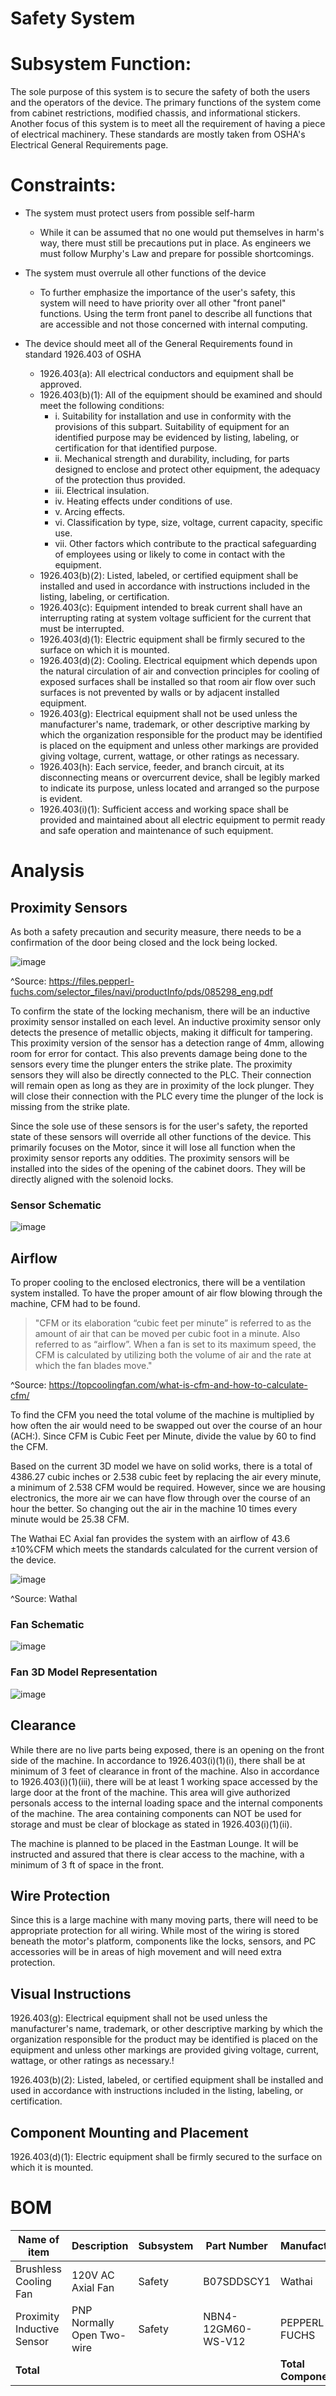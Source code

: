 # Safety System

# Subsystem Function:
The sole purpose of this system is to secure the safety of both the users and the operators of the device. The primary functions of the system come from cabinet restrictions, modified chassis, and informational stickers. Another focus of this system is to meet all the requirement of having a piece of electrical machinery. These standards are mostly taken from OSHA's Electrical General Requirements page.



# Constraints:

+ The system must protect users from possible self-harm
	- While it can be assumed that no one would put themselves in harm's way, there must still be precautions put in place. As engineers we must follow Murphy's Law and prepare for possible shortcomings.

+ The system must overrule all other functions of the device
	- To further emphasize the importance of the user's safety, this system will need to have priority over all other "front panel" functions. Using the term front panel to describe all functions that are accessible and not those concerned with internal computing.

+ The device should meet all of the General Requirements found in standard 1926.403 of OSHA
	- 1926.403(a): All electrical conductors and equipment shall be approved.
	- 1926.403(b)(1): All of the equipment should be examined and should meet the following conditions:
		- i. Suitability for installation and use in conformity with the provisions of this subpart. Suitability of equipment for an identified purpose may be evidenced by listing, labeling, or certification for that identified purpose.
		- ii. Mechanical strength and durability, including, for parts designed to enclose and protect other equipment, the adequacy of the protection thus provided.
		- iii. Electrical insulation.
		- iv. Heating effects under conditions of use.
		- v. Arcing effects.
		- vi. Classification by type, size, voltage, current capacity, specific use.
		- vii. Other factors which contribute to the practical safeguarding of employees using or likely to come in contact with the equipment.
	- 1926.403(b)(2): Listed, labeled, or certified equipment shall be installed and used in accordance with instructions included in the listing, labeling, or certification.
	- 1926.403(c): Equipment intended to break current shall have an interrupting rating at system voltage sufficient for the current that must be interrupted.
	- 1926.403(d)(1): Electric equipment shall be firmly secured to the surface on which it is mounted.
	- 1926.403(d)(2): Cooling. Electrical equipment which depends upon the natural circulation of air and convection principles for cooling of exposed surfaces shall be installed so that room air flow over such surfaces is not prevented by walls or by adjacent installed equipment.
	- 1926.403(g): Electrical equipment shall not be used unless the manufacturer's name, trademark, or other descriptive marking by which the organization responsible for the product may be identified is placed on the equipment and unless other markings are provided giving voltage, current, wattage, or other ratings as necessary.
	- 1926.403(h): Each service, feeder, and branch circuit, at its disconnecting means or overcurrent device, shall be legibly marked to indicate its purpose, unless located and arranged so the purpose is evident.
	- 1926.403(i)(1): Sufficient access and working space shall be provided and maintained about all electric equipment to permit ready and safe operation and maintenance of such equipment.

# Analysis

## Proximity Sensors
As both a safety precaution and security measure, there needs to be a confirmation of the door being closed and the lock being locked.

![image](https://user-images.githubusercontent.com/100805322/216234552-8831e31a-b840-447b-9390-d6f44b8ad6f9.png)


^Source: https://files.pepperl-fuchs.com/selector_files/navi/productInfo/pds/085298_eng.pdf


To confirm the state of the locking mechanism, there will be an inductive proximity sensor installed on each level. An inductive proximity sensor only detects the presence of metallic objects, making it difficult for tampering. This proximity version of the sensor has a detection range of 4mm, allowing room for error for contact. This also prevents damage being done to the sensors every time the plunger enters the strike plate.
The proximity sensors they will also be directly connected to the PLC. Their connection will remain open as long as they are in proximity of the lock plunger. They will close their connection with the PLC every time the plunger of the lock is missing from the strike plate.

Since the sole use of these sensors is for the user's safety, the reported state of these sensors will override all other functions of the device. This primarily focuses on the Motor, since it will lose all function when the proximity sensor reports any oddities. 
The proximity sensors will be installed into the sides of the opening of the cabinet doors. They will be directly aligned with the solenoid locks.

### Sensor Schematic

![image](https://user-images.githubusercontent.com/100805322/216234644-d1355bb9-bc2b-4a79-9722-932f4204abf6.png)


## Airflow 

To proper cooling to the enclosed electronics, there will be a ventilation system installed. To have the proper amount of air flow blowing through the machine, CFM had to be found. 

> "CFM or its elaboration “cubic feet per minute” is referred to as the amount of air that can be moved per cubic foot in a minute. Also referred to as “airflow”. When a fan is set to its maximum speed, the CFM is calculated by utilizing both the volume of air and the rate at which the fan blades move."

^Source: https://topcoolingfan.com/what-is-cfm-and-how-to-calculate-cfm/
	
To find the CFM you need the total volume of the machine is multiplied by how often the air would need to be swapped out over the course of an hour (ACH:). Since CFM is Cubic Feet per Minute, divide the value by 60 to find the CFM.
	
	
Based on the current 3D model we have on solid works, there is a total of 4386.27 cubic inches or 2.538 cubic feet
	by replacing the air every minute, a minimum of 2.538 CFM would be required. However, since we are housing electronics, the more air we can have flow through over the course of an hour the better. So changing out the air in the machine 10 times every minute would be 25.38 CFM.
	
The Wathai EC Axial fan provides the system with an airflow of 43.6 ±10%CFM which meets the standards calculated for the current version of the device.

![image](https://user-images.githubusercontent.com/100805322/216234953-0901f74b-743e-48c5-933b-4244a14dd532.png)

^Source: Wathal
	
### Fan Schematic

![image](https://user-images.githubusercontent.com/100805322/216234984-543bb107-9850-457c-a734-a0b89fc0692d.png)

	
### Fan 3D Model Representation

![image](https://user-images.githubusercontent.com/100805322/216235024-a6837c10-03a4-4dff-b4e3-3374d2794f7a.png)


## Clearance

While there are no live parts being exposed, there is an opening on the front side of the machine. In accordance to 1926.403(i)(1)(i), there shall be at minimum of 3 feet of clearance in front of the machine.
Also in accordance to 1926.403(i)(1)(iii), there will be at least 1 working space accessed by the large door at the front of the machine. This area will give authorized personals access to the internal loading space and the internal components of the machine. The area containing components can NOT be used for storage and must be clear of blockage as stated in 1926.403(i)(1)(ii).

The machine is planned to be placed in the Eastman Lounge. It will be instructed and assured that there is clear access to the machine, with a minimum of 3 ft of space in the front.


## Wire Protection

Since this is a large machine with many moving parts, there will need to be appropriate protection for all wiring. While most of the wiring is stored beneath the motor's platform, components like the locks, sensors, and PC accessories will be in areas of high movement and will need extra protection. 


## Visual Instructions

1926.403(g): Electrical equipment shall not be used unless the manufacturer's name, trademark, or other descriptive marking by which the organization responsible for the product may be identified is placed on the equipment and unless other markings are provided giving voltage, current, wattage, or other ratings as necessary.!

1926.403(b)(2): Listed, labeled, or certified equipment shall be installed and used in accordance with instructions included in the listing, labeling, or certification.


## Component Mounting and Placement
1926.403(d)(1): Electric equipment shall be firmly secured to the surface on which it is mounted.



# BOM
| Name of item | Description | Subsystem | Part Number | Manufacturer | Quantity | Price | Total |
|--------------|-------------|-----------|-------------|--------------|----------|-------|-------|
|Brushless Cooling Fan| 120V AC Axial Fan | Safety | B07SDDSCY1 | Wathai | 2 | $14.99 | $29.98 |
|Proximity Inductive Sensor| PNP Normally Open Two-wire| Safety |NBN4-12GM60-WS-V12 | PEPPERL & FUCHS | 3 | Provided by school | N/A |
| **Total** |  |  |  | **Total Components** | 4 | **Total Cost** | $29.98 |
